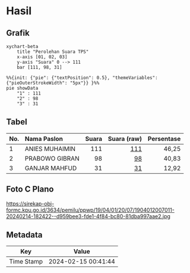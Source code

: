 # Hasil

## Grafik

```mermaid
xychart-beta
    title "Perolehan Suara TPS"
    x-axis [01, 02, 03]
    y-axis "Suara" 0 --> 111
    bar [111, 98, 31]
```

```mermaid
%%{init: {"pie": {"textPosition": 0.5}, "themeVariables": {"pieOuterStrokeWidth": "5px"}} }%%
pie showData
    "1" : 111
    "2" : 98
    "3" : 31
```

## Tabel

| No. | Nama Paslon    | Suara | Suara (raw) | Persentase |
|:--- |:-------------- | -----:| -----------:| ----------:|
| 1   | ANIES MUHAIMIN | 111   | [111][p-1]  | 46,25      |
| 2   | PRABOWO GIBRAN | 98    | [98][p-2]   | 40,83      |
| 3   | GANJAR MAHFUD  | 31    | [31][p-3]   | 12,92      |


[p-1]: https://github.com/gigit-pemilu/pemilu-2024-19-kepulauan-bangka-belitung/blob/main/pilpres/hitung-suara/sub/19-kepulauan-bangka-belitung/sub/04-bangka-tengah/sub/01-koba/sub/2007-penyak/sub/011-tps/sub/paslon-1.txt
[p-2]: https://github.com/gigit-pemilu/pemilu-2024-19-kepulauan-bangka-belitung/blob/main/pilpres/hitung-suara/sub/19-kepulauan-bangka-belitung/sub/04-bangka-tengah/sub/01-koba/sub/2007-penyak/sub/011-tps/sub/paslon-2.txt
[p-3]: https://github.com/gigit-pemilu/pemilu-2024-19-kepulauan-bangka-belitung/blob/main/pilpres/hitung-suara/sub/19-kepulauan-bangka-belitung/sub/04-bangka-tengah/sub/01-koba/sub/2007-penyak/sub/011-tps/sub/paslon-3.txt

## Foto C Plano

https://sirekap-obj-formc.kpu.go.id/3634/pemilu/ppwp/19/04/01/20/07/1904012007011-20240214-182422--d959bee3-fde1-4f84-bc80-81dba997aae2.jpg


## Metadata

| Key        | Value               |
| ---------- | ------------------- |
| Time Stamp | 2024-02-15 00:41:44 |



